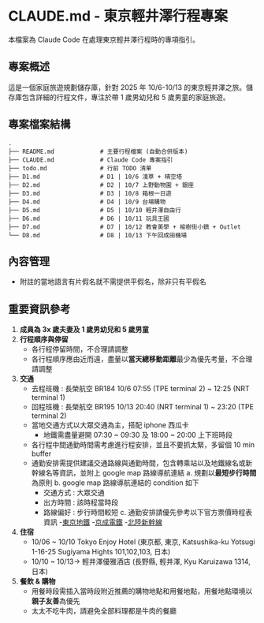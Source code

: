 # CLAUDE.md - 東京輕井澤行程專案

本檔案為 Claude Code 在處理東京輕井澤行程時的專項指引。

## 專案概述

這是一個家庭旅遊規劃儲存庫，針對 2025 年 10/6-10/13 的東京輕井澤之旅。儲存庫包含詳細的行程文件，專注於帶 1 歲男幼兒和 5 歲男童的家庭旅遊。

## 專案檔案結構

```text
.
├── README.md             # 主要行程檔案 (自動合併版本)
├── CLAUDE.md             # Claude Code 專案指引
├── todo.md               # 行前 TODO 清單
├── D1.md                 # D1 | 10/6 淺草 + 晴空塔
├── D2.md                 # D2 | 10/7 上野動物園 + 銀座
├── D3.md                 # D3 | 10/8 箱根一日遊
├── D4.md                 # D4 | 10/9 台場購物
├── D5.md                 # D5 | 10/10 輕井澤自由行
├── D6.md                 # D6 | 10/11 玩具王國
├── D7.md                 # D7 | 10/12 教會美學 + 榆樹街小鎮 + Outlet
└── D8.md                 # D8 | 10/13 下午回成田機場
```

## 內容管理

- 附註的當地語言有片假名就不需提供平假名，除非只有平假名

## 重要資訊參考

1. **成員為 3x 歲夫妻及 1 歲男幼兒和 5 歲男童**
2. **行程順序與停留**
   - 各行程停留時間，不合理請調整
   - 各行程順序應由近而遠，盡量以**當天總移動距離**最少為優先考量，不合理請調整
3. **交通**
   - 去程班機 : 長榮航空 BR184 10/6 07:55 (TPE terminal 2) ~ 12:25 (NRT terminal 1)
   - 回程班機 : 長榮航空 BR195 10/13 20:40 (NRT terminal 1) ~ 23:20 (TPE terminal 2)
   - 當地交通方式以大眾交通為主，搭配 iphone 西瓜卡
     - 地鐵需盡量避開 07:30 ~ 09:30 及 18:00 ~ 20:00 上下班時段
   - 各行程中間通勤時間需考慮進行程安排，並且不要抓太緊，多留個 10 min buffer
   - 通勤安排需提供建議交通路線與通勤時間，包含轉乘站以及地鐵線名或新幹線名等資訊，並附上 google map 路線導航連結
     a. 規劃以**最短步行時間**為原則
     b. google map 路線導航連結的 condition 如下
        - 交通方式 : 大眾交通
        - 出方時間 : 該時程當時段
        - 路線偏好 : 步行時間較短
     c. 通勤安排請優先參考以下官方票價時程表資訊
        -[東京地鐵](https://world.jorudan.co.jp/mln/zh-tw/)
        -[京成電鐵](https://www.keisei.co.jp/keisei/tetudou/skyliner/tc/traffic/skyliner.php>)
        -[北陸新幹線](https://www.westjr.co.jp/global/tc/train/shinkansen/hokuriku-shinkansen/index.html)
4. **住宿**
   - 10/06 ~ 10/10 Tokyo Enjoy Hotel (東京都, 東京, Katsushika-ku Yotsugi 1-16-25 Sugiyama Hights 101,102,103, 日本)
   - 10/10 ~ 10/13-> 輕井澤優雅酒店 (長野縣, 輕井澤, Kyu Karuizawa 1314, 日本)
5. **餐飲 & 購物**
   - 用餐時段需插入當時段附近推薦的購物地點和用餐地點，用餐地點環境以**親子友善**為優先
   - 太太不吃牛肉，請避免全部料理都是牛肉的餐廳
